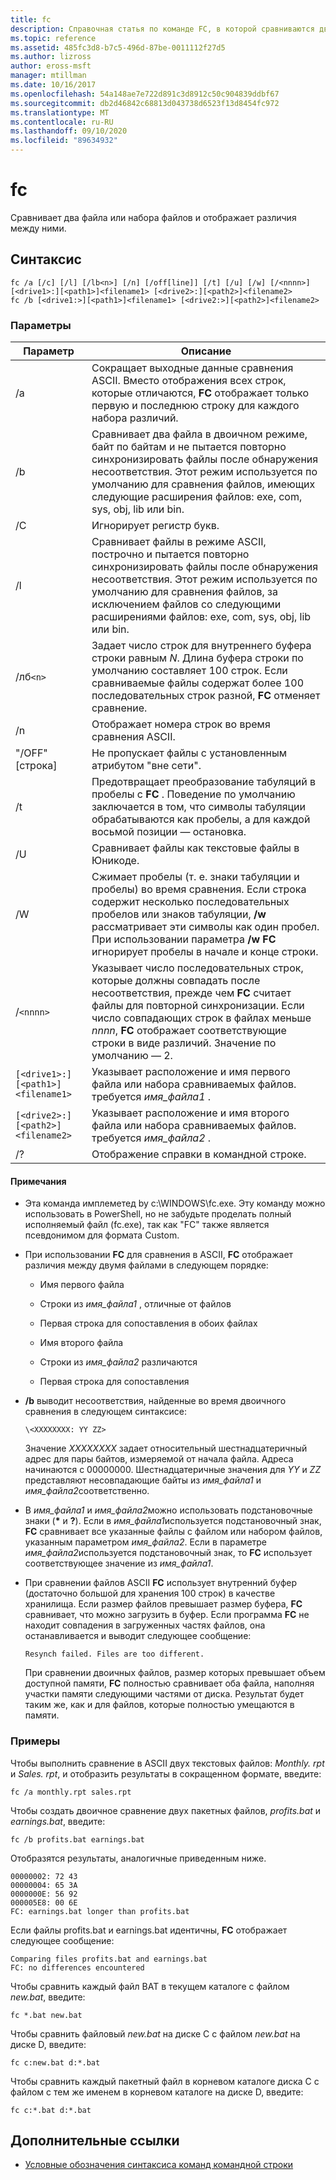 ```yaml
---
title: fc
description: Справочная статья по команде FC, в которой сравниваются два файла или набора файлов и отображаются различия между ними.
ms.topic: reference
ms.assetid: 485fc3d8-b7c5-496d-87be-0011112f27d5
ms.author: lizross
author: eross-msft
manager: mtillman
ms.date: 10/16/2017
ms.openlocfilehash: 54a148ae7e722d891c3d8912c50c904839ddbf67
ms.sourcegitcommit: db2d46842c68813d043738d6523f13d8454fc972
ms.translationtype: MT
ms.contentlocale: ru-RU
ms.lasthandoff: 09/10/2020
ms.locfileid: "89634932"
---
```

# <a name="fc"></a>fc

Сравнивает два файла или набора файлов и отображает различия между ними.

## <a name="syntax"></a>Синтаксис

```
fc /a [/c] [/l] [/lb<n>] [/n] [/off[line]] [/t] [/u] [/w] [/<nnnn>] [<drive1>:][<path1>]<filename1> [<drive2>:][<path2>]<filename2>
fc /b [<drive1:>][<path1>]<filename1> [<drive2:>][<path2>]<filename2>
```

### <a name="parameters"></a>Параметры

| Параметр | Описание |
| --------- | ----------- |
| /a | Сокращает выходные данные сравнения ASCII. Вместо отображения всех строк, которые отличаются, **FC** отображает только первую и последнюю строку для каждого набора различий. |
| /b | Сравнивает два файла в двоичном режиме, байт по байтам и не пытается повторно синхронизировать файлы после обнаружения несоответствия. Этот режим используется по умолчанию для сравнения файлов, имеющих следующие расширения файлов: exe, com, sys, obj, lib или bin. |
| /C | Игнорирует регистр букв. |
| /l | Сравнивает файлы в режиме ASCII, построчно и пытается повторно синхронизировать файлы после обнаружения несоответствия. Этот режим используется по умолчанию для сравнения файлов, за исключением файлов со следующими расширениями файлов: exe, com, sys, obj, lib или bin. |
| /лб`<n>` | Задает число строк для внутреннего буфера строки равным *N*. Длина буфера строки по умолчанию составляет 100 строк. Если сравниваемые файлы содержат более 100 последовательных строк разной, **FC** отменяет сравнение. |
| /n | Отображает номера строк во время сравнения ASCII. |
| "/OFF" [строка] | Не пропускает файлы с установленным атрибутом "вне сети". |
| /t | Предотвращает преобразование табуляций в пробелы с **FC** . Поведение по умолчанию заключается в том, что символы табуляции обрабатываются как пробелы, а для каждой восьмой позиции — остановка. |
| /U | Сравнивает файлы как текстовые файлы в Юникоде. |
| /W | Сжимает пробелы (т. е. знаки табуляции и пробелы) во время сравнения. Если строка содержит несколько последовательных пробелов или знаков табуляции, **/w** рассматривает эти символы как один пробел. При использовании параметра **/w** **FC** игнорирует пробелы в начале и конце строки. |
| /`<nnnn>` | Указывает число последовательных строк, которые должны совпадать после несоответствия, прежде чем **FC** считает файлы для повторной синхронизации. Если число совпадающих строк в файлах меньше *nnnn*, **FC** отображает соответствующие строки в виде различий. Значение по умолчанию — 2. |
| `[<drive1>:][<path1>]<filename1>` | Указывает расположение и имя первого файла или набора сравниваемых файлов. требуется *имя_файла1* . |
| `[<drive2>:][<path2>]<filename2>` | Указывает расположение и имя второго файла или набора сравниваемых файлов. требуется *имя_файла2* . |
| /? | Отображение справки в командной строке. |

#### <a name="remarks"></a>Примечания

- Эта команда имплеметед by c:\WINDOWS\fc.exe. Эту команду можно использовать в PowerShell, но не забудьте проделать полный исполняемый файл (fc.exe), так как "FC" также является псевдонимом для формата Custom.

- При использовании **FC** для сравнения в ASCII, **FC** отображает различия между двумя файлами в следующем порядке:

  - Имя первого файла

  - Строки из *имя_файла1* , отличные от файлов

  - Первая строка для сопоставления в обоих файлах

  - Имя второго файла

  - Строки из *имя_файла2* различаются

  - Первая строка для сопоставления

- **/b** выводит несоответствия, найденные во время двоичного сравнения в следующем синтаксисе:

    `\<XXXXXXXX: YY ZZ>`

    Значение *XXXXXXXX* задает относительный шестнадцатеричный адрес для пары байтов, измеряемой от начала файла. Адреса начинаются с 00000000. Шестнадцатеричные значения для *YY* и *ZZ* представляют несовпадающие байты из *имя_файла1* и *имя_файла2*соответственно.

- В *имя_файла1* и *имя_файла2*можно использовать подстановочные знаки (**&#42;** и **?**). Если в *имя_файла1*используется подстановочный знак, **FC** сравнивает все указанные файлы с файлом или набором файлов, указанным параметром *имя_файла2*. Если в параметре *имя_файла2*используется подстановочный знак, то **FC** использует соответствующее значение из *имя_файла1*.

- При сравнении файлов ASCII **FC** использует внутренний буфер (достаточно большой для хранения 100 строк) в качестве хранилища. Если размер файлов превышает размер буфера, **FC** сравнивает, что можно загрузить в буфер. Если программа **FC** не находит совпадения в загруженных частях файлов, она останавливается и выводит следующее сообщение:

    `Resynch failed. Files are too different.`

    При сравнении двоичных файлов, размер которых превышает объем доступной памяти, **FC** полностью сравнивает оба файла, наполняя участки памяти следующими частями от диска. Результат будет таким же, как и для файлов, которые полностью умещаются в памяти.

### <a name="examples"></a>Примеры

Чтобы выполнить сравнение в ASCII двух текстовых файлов: *Monthly. rpt* и *Sales. rpt*, и отобразить результаты в сокращенном формате, введите:

```
fc /a monthly.rpt sales.rpt
```

Чтобы создать двоичное сравнение двух пакетных файлов, *profits.bat* и *earnings.bat*, введите:

```
fc /b profits.bat earnings.bat
```

Отобразятся результаты, аналогичные приведенным ниже.

```
00000002: 72 43
00000004: 65 3A
0000000E: 56 92
000005E8: 00 6E
FC: earnings.bat longer than profits.bat
```

Если файлы profits.bat и earnings.bat идентичны, **FC** отображает следующее сообщение:

```
Comparing files profits.bat and earnings.bat
FC: no differences encountered
```

Чтобы сравнить каждый файл BAT в текущем каталоге с файлом *new.bat*, введите:

```
fc *.bat new.bat
```

Чтобы сравнить файловый *new.bat* на диске C с файлом *new.bat* на диске D, введите:

```
fc c:new.bat d:*.bat
```

Чтобы сравнить каждый пакетный файл в корневом каталоге диска C с файлом с тем же именем в корневом каталоге на диске D, введите:

```
fc c:*.bat d:*.bat
```

## <a name="additional-references"></a>Дополнительные ссылки

- [Условные обозначения синтаксиса команд командной строки](command-line-syntax-key.md)
